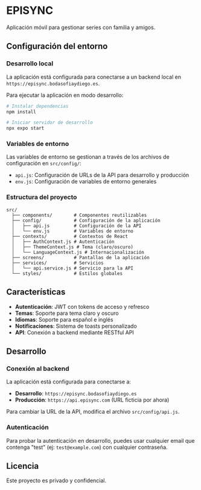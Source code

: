 # EPISYNC

Aplicación móvil para gestionar series con familia y amigos.

## Configuración del entorno

### Desarrollo local

La aplicación está configurada para conectarse a un backend local en `https://episync.bodasofiaydiego.es`.

Para ejecutar la aplicación en modo desarrollo:

```bash
# Instalar dependencias
npm install

# Iniciar servidor de desarrollo
npx expo start
```

### Variables de entorno

Las variables de entorno se gestionan a través de los archivos de configuración en `src/config/`:

- `api.js`: Configuración de URLs de la API para desarrollo y producción
- `env.js`: Configuración de variables de entorno generales

### Estructura del proyecto

```
src/
  ├── components/        # Componentes reutilizables
  ├── config/            # Configuración de la aplicación
  │   ├── api.js         # Configuración de la API
  │   └── env.js         # Variables de entorno
  ├── contexts/          # Contextos de React
  │   ├── AuthContext.js # Autenticación
  │   ├── ThemeContext.js # Tema (claro/oscuro)
  │   └── LanguageContext.js # Internacionalización
  ├── screens/           # Pantallas de la aplicación
  ├── services/          # Servicios
  │   └── api.service.js # Servicio para la API
  └── styles/            # Estilos globales
```

## Características

- **Autenticación**: JWT con tokens de acceso y refresco
- **Temas**: Soporte para tema claro y oscuro
- **Idiomas**: Soporte para español e inglés
- **Notificaciones**: Sistema de toasts personalizado
- **API**: Conexión a backend mediante RESTful API

## Desarrollo

### Conexión al backend

La aplicación está configurada para conectarse a:

- **Desarrollo**: `https://episync.bodasofiaydiego.es`
- **Producción**: `https://api.episync.com` (URL ficticia por ahora)

Para cambiar la URL de la API, modifica el archivo `src/config/api.js`.

### Autenticación

Para probar la autenticación en desarrollo, puedes usar cualquier email que contenga "test" (ej: `test@example.com`) con cualquier contraseña.

## Licencia

Este proyecto es privado y confidencial. 
